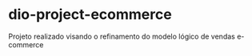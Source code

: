 # dio-project-ecommerce
Projeto realizado visando o refinamento do modelo lógico de vendas e-commerce
